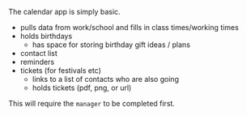 The calendar app is simply basic.
- pulls data from work/school and fills in class times/working times
- holds birthdays
    - has space for storing birthday gift ideas / plans
- contact list
- reminders
- tickets (for festivals etc)
    - links to a list of contacts who are also going
    - holds tickets (pdf, png, or url)

This will require the `manager` to be completed first.